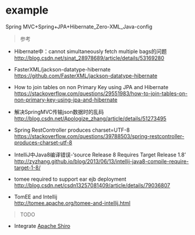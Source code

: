 # example
Spring MVC+Spring+JPA+Hibernate_Zero-XML_Java-config

>参考
- Hibernate中：cannot simultaneously fetch multiple bags的问题  
http://blog.csdn.net/sinat_28978689/article/details/53169280

- FasterXML/jackson-datatype-hibernate  
https://github.com/FasterXML/jackson-datatype-hibernate

- How to join tables on non Primary Key using JPA and Hibernate  
https://stackoverflow.com/questions/29551983/how-to-join-tables-on-non-primary-key-using-jpa-and-hibernate

- 解决SpringMVC传输json数据时的乱码  
http://blog.csdn.net/Apologize_zhang/article/details/51273495

- Spring RestController produces charset=UTF-8  
https://stackoverflow.com/questions/39788503/spring-restcontroller-produces-charset-utf-8

- IntelliJ中Java8编译错误-‘source Release 8 Requires Target Release 1.8’  
http://zyzhang.github.io/blog/2013/06/13/intellij-java8-compile-require-target-1-8/

- tomee required to support ear ejb deployment  
http://blog.csdn.net/csdn13257081409/article/details/79036807

- TomEE and Intellij  
http://tomee.apache.org/tomee-and-intellij.html

>TODO
- Integrate [Apache Shiro](http://shiro.apache.org)
